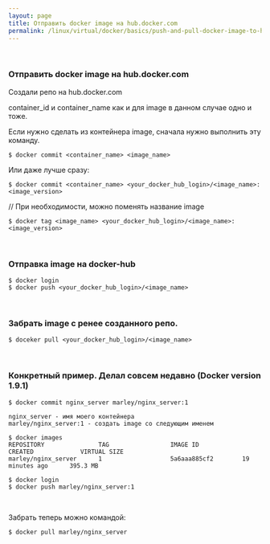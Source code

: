 ```yaml
---
layout: page
title: Отправить docker image на hub.docker.com
permalink: /linux/virtual/docker/basics/push-and-pull-docker-image-to-hub/
---
```



<br/>

### Отправить docker image на hub.docker.com

Создали репо на hub.docker.com

container_id и container_name как и для image в данном случае одно и тоже.


Если нужно сделать из контейнера image, сначала нужно выполнить эту команду.

    $ docker commit <container_name> <image_name>

Или даже лучше сразу:

    $ docker commit <container_name> <your_docker_hub_login>/<image_name>:<image_version>

// При необходимости, можно поменять название image

    $ docker tag <image_name> <your_docker_hub_login>/<image_name>:<image_version>


<br/>


### Отправка image на docker-hub

    $ docker login
    $ docker push <your_docker_hub_login>/<image_name>


<br/>

### Забрать image с ренее созданного репо.

    $ doceker pull <your_docker_hub_login>/<image_name>


<br/>

### Конкретный пример. Делал совсем недавно (Docker version 1.9.1)


    $ docker commit nginx_server marley/nginx_server:1

    nginx_server - имя моего контейнера
    marley/nginx_server:1 - создать image со следующим именем

    $ docker images
    REPOSITORY               TAG                 IMAGE ID            CREATED             VIRTUAL SIZE
    marley/nginx_server      1                   5a6aaa885cf2        19 minutes ago      395.3 MB

    $ docker login
    $ docker push marley/nginx_server:1


<br/>

Забрать теперь можно командой:

    $ docker pull marley/nginx_server
